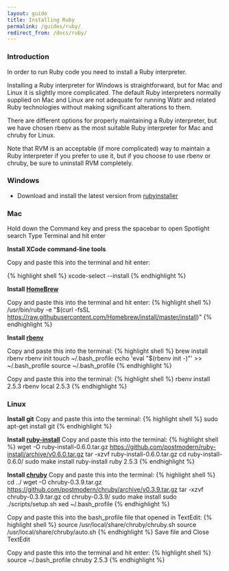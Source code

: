 ```yaml
---
layout: guide
title: Installing Ruby
permalink: /guides/ruby/
redirect_from: /docs/ruby/
---
```


### Introduction

In order to run Ruby code you need to install a Ruby interpreter. 

Installing a Ruby interpreter for Windows is straightforward, but for
Mac and Linux it is slightly more complicated. 
The default Ruby interpreters normally supplied on Mac 
and Linux are not adequate for running Watir and
related Ruby technologies without making significant alterations to them.

There are different options for properly maintaining 
a Ruby interpreter, but we have chosen rbenv as the most
suitable Ruby interpreter for Mac and chruby for Linux.  

Note that RVM is an acceptable (if more complicated) way to 
maintain a Ruby interpreter if you prefer to use it,
but if you choose to use rbenv or chruby, be sure to uninstall RVM completely.

### Windows

* Download and install the latest version from [rubyinstaller](https://rubyinstaller.org/downloads/)

### Mac

Hold down the Command key and press the spacebar to open Spotlight search
Type Terminal and hit enter

**Install XCode command-line tools**

Copy and paste this into the terminal and hit enter:

{% highlight shell %}
xcode-select --install
{% endhighlight %}

**Install [HomeBrew](http://brew.sh)**

Copy and paste this into the terminal and hit enter:
{% highlight shell %}
/usr/bin/ruby -e "$(curl -fsSL https://raw.githubusercontent.com/Homebrew/install/master/install)"
{% endhighlight %}

**Install [rbenv](https://github.com/rbenv/rbenv#readme)**

Copy and paste this into the terminal:
{% highlight shell %}
brew install rbenv
rbenv init
touch ~/.bash_profile
echo 'eval "$(rbenv init -)"' >> ~/.bash_profile
source ~/.bash_profile
{% endhighlight %}

Copy and paste this into the terminal:
{% highlight shell %}
rbenv install 2.5.3
rbenv local 2.5.3
{% endhighlight %}

### Linux

**Install git**
Copy and paste this into the terminal:
{% highlight shell %}
sudo apt-get install git
{% endhighlight %}

**Install [ruby-install](https://github.com/postmodern/ruby-install#readme)**
Copy and paste this into the terminal:
{% highlight shell %}
wget -O ruby-install-0.6.0.tar.gz https://github.com/postmodern/ruby-install/archive/v0.6.0.tar.gz
tar -xzvf ruby-install-0.6.0.tar.gz
cd ruby-install-0.6.0/
sudo make install
ruby-install ruby 2.5.3
{% endhighlight %}
  
**Install [chruby](https://github.com/postmodern/chruby#readme)**
Copy and paste this into the terminal:
{% highlight shell %}
cd ../
wget -O chruby-0.3.9.tar.gz https://github.com/postmodern/chruby/archive/v0.3.9.tar.gz
tar -xzvf chruby-0.3.9.tar.gz
cd chruby-0.3.9/
sudo make install
sudo ./scripts/setup.sh
xed ~/.bash_profile
{% endhighlight %}

Copy and paste this into the bash_profile file that opened in TextEdit:
{% highlight shell %}
source /usr/local/share/chruby/chruby.sh
source /usr/local/share/chruby/auto.sh
{% endhighlight %}
Save file and Close TextEdit

Copy and paste this into the terminal and hit enter:
{% highlight shell %}
source ~/.bash_profile
chruby 2.5.3
{% endhighlight %}
